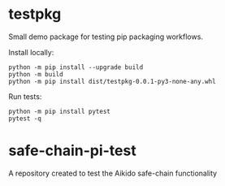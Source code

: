 # testpkg

Small demo package for testing pip packaging workflows.

Install locally:

    python -m pip install --upgrade build
    python -m build
    python -m pip install dist/testpkg-0.0.1-py3-none-any.whl

Run tests:

    python -m pip install pytest
    pytest -q
# safe-chain-pi-test
A repository created to test the Aikido safe-chain functionality 
